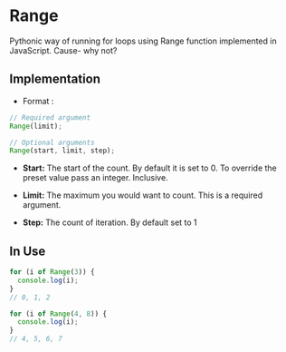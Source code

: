 # Range

Pythonic way of running for loops using Range function implemented in JavaScript. Cause- why not?

## Implementation

- Format :

```js
// Required argument
Range(limit);

// Optional arguments
Range(start, limit, step);
```

- **Start:** The start of the count. By default it is set to 0.
  To override the preset value pass an integer. Inclusive.

- **Limit:** The maximum you would want to count. This is a required argument.

- **Step:** The count of iteration. By default set to 1

## In Use

```js
for (i of Range(3)) {
  console.log(i);
}
// 0, 1, 2
```

```js
for (i of Range(4, 8)) {
  console.log(i);
}
// 4, 5, 6, 7
```
